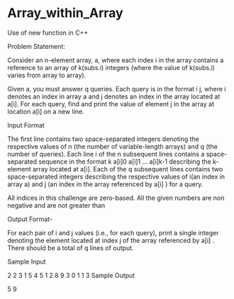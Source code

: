 # Array_within_Array
Use of new function in C++


Problem Statement:

Consider an n-element array, a, where each index i in the array contains a reference to an array of k(subs.i) integers (where the value of  k(subs.i) varies from array to array).

Given a, you must answer q queries. Each query is in the format i j, where i denotes an index in array a and j denotes an index in the array located at a[i]. For each query, find and print the value of element j in the array at location a[i] on a new line.


Input Format

The first line contains two space-separated integers denoting the respective values of n (the number of variable-length arrays) and q (the number of queries).
Each line i of the n subsequent lines contains a space-separated sequence in the format k a[i]0 a[i]1 … a[i]k-1 describing the k-element array located at a[i].
Each of the q subsequent lines contains two space-separated integers describing the respective values of  i(an index in array a) and j (an index in the array referenced by a[i] ) for a query.



All indices in this challenge are zero-based.
All the given numbers are non negative and are not greater than

Output Format-

For each pair of i and j values (i.e., for each query), print a single integer denoting the element located at index j of the array referenced by a[i] . There should be a total of q lines of output.

Sample Input

2 2
3 1 5 4
5 1 2 8 9 3
0 1
1 3
Sample Output

5
9
